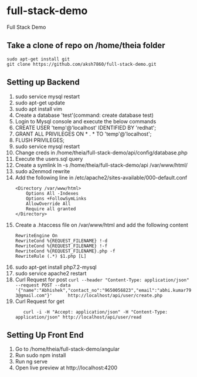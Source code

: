# full-stack-demo
Full Stack Demo

## Take a clone of repo on /home/theia folder
	sudo apt-get install git
	git clone https://github.com/aksh7860/full-stack-demo.git

## Setting up Backend
1. sudo service mysql restart
3. sudo apt-get update
4. sudo apt install vim
5. Create a database 'test'(command: create database test)
6. Login to Mysql console and execute the below commands
7. CREATE USER 'temp'@'localhost' IDENTIFIED BY 'redhat';
8. GRANT ALL PRIVILEGES ON * . * TO 'temp'@'localhost';
9. FLUSH PRIVILEGES;
10. sudo service mysql restart
11. Change creds in /home/theia/full-stack-demo/api/config/database.php
12. Execute the users.sql query 
13. Create a symlink ln -s /home/theia/full-stack-demo/api /var/www/html/
14. sudo a2enmod rewrite
15. Add the following line in /etc/apache2/sites-available/000-default.conf
	```
	<Directory /var/www/html>
        Options All -Indexes
        Options +FollowSymLinks
        AllowOverride All
        Require all granted
    </Directory>
    ```
10. Create a .htaccess file on /var/www/html and add the following content
	```
	RewriteEngine On
	RewriteCond %{REQUEST_FILENAME} !-d
	RewriteCond %{REQUEST_FILENAME} !-f
	RewriteCond %{REQUEST_FILENAME}.php -f
	RewriteRule (.*) $1.php [L]
	```
11.  sudo apt-get install php7.2-mysql
12.  sudo service apache2 restart
13.  Curl Request for post 
  	```
	curl --header "Content-Type: application/json" --request POST --data '{"name":"Abhishek","contact_no":"9650056823","email":"abhi.kumar793@gmail.com"}'      http://localhost/api/user/create.php
	```
14. Curl Request for get  
	```
	   curl -i -H "Accept: application/json" -H "Content-Type: application/json" http://localhost/api/user/read
	```




## Setting Up Front End
1. Go to /home/theia/full-stack-demo/angular
2. Run sudo npm install
3. Run ng serve
4. Open live preview at http://localhost:4200
